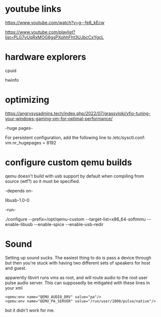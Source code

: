 # youtube links

https://www.youtube.com/watch?v=g--fe8_kEcw

https://www.youtube.com/playlist?list=PLG7vUqRxMOG6gsPXohhFht3UJbcCxYgcL

# hardware explorers

cpuid

hwinfo

# optimizing

https://angrysysadmins.tech/index.php/2022/07/grassyloki/vfio-tuning-your-windows-gaming-vm-for-optimal-performance/

-huge pages-

For persistent configuration, add the following line to /etc/sysctl.conf:
vm.nr_hugepages = 8192



# configure custom qemu builds
qemu doesn't build with usb support by default when compiling from source (wtf?) so it must be specified. 

-depends on-

libusb-1.0-0 

-run-

./configure --prefix=/opt/qemu-custom --target-list=x86_64-softmmu --enable-libusb --enable-spice --enable-usb-redir

# Sound

Setting up sound sucks. The easiest thing to do is pass a device through but then you're stuck with having two different sets of speakers for host and guest.

apparently libvirt runs vms as root, and will route audio to the root user pulse audio server. This can supposedly be mitigated with these lines in your xml

    <qemu:env name="QEMU_AUDIO_DRV" value="pa"/>
    <qemu:env name="QEMU_PA_SERVER" value="/run/user/1000/pulse/native"/>

but it didn't work for me. 